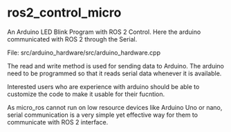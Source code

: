 # ros2_control_micro

An Arduino LED Blink Program with ROS 2 Control. Here the arduino communicated with ROS 2 through the Serial.

File: src/arduino_hardware/src/arduino_hardware.cpp

The read and write method is used for sending data to Arduino. The arduino need to be programmed so that it reads serial data whenever it is available.

Interested users who are experience with arduino should be able to customize the code to make it usable for their fucntion.


As micro_ros cannot run on low resource devices like Arduino Uno or nano, serial communication is a very simple yet effective way for them to communicate with ROS 2 interface.
